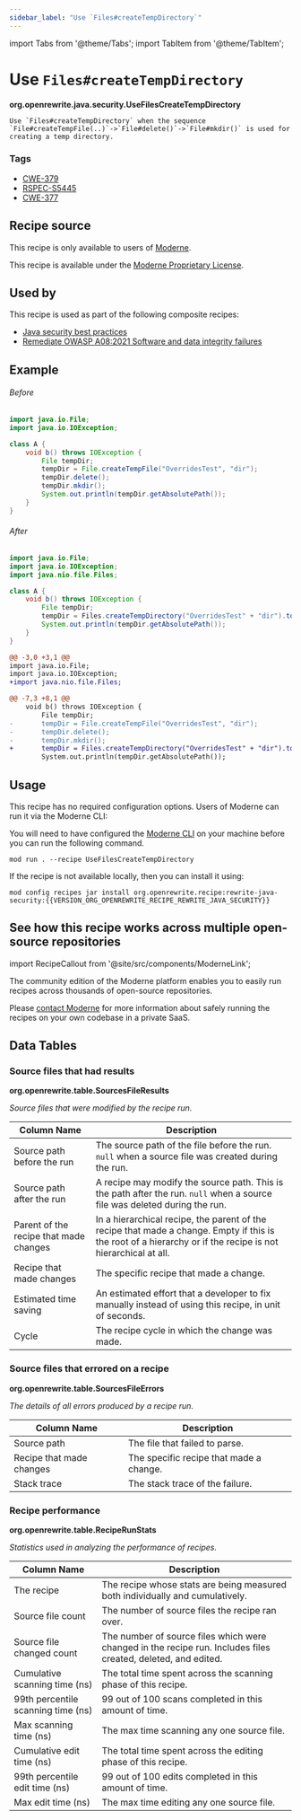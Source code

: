 ```yaml
---
sidebar_label: "Use `Files#createTempDirectory`"
---
```


import Tabs from '@theme/Tabs';
import TabItem from '@theme/TabItem';

# Use `Files#createTempDirectory`

**org.openrewrite.java.security.UseFilesCreateTempDirectory**

```
Use `Files#createTempDirectory` when the sequence `File#createTempFile(..)`->`File#delete()`->`File#mkdir()` is used for creating a temp directory.
```


### Tags

* [CWE-379](/reference/recipes-by-tag#cwe)
* [RSPEC-S5445](https://sonarsource.github.io/rspec/#/rspec/S5445)
* [CWE-377](/reference/recipes-by-tag#cwe)

## Recipe source

This recipe is only available to users of [Moderne](https://docs.moderne.io/).


This recipe is available under the [Moderne Proprietary License](https://docs.moderne.io/licensing/overview).


## Used by

This recipe is used as part of the following composite recipes:

* [Java security best practices](/recipes/java/security/javasecuritybestpractices.md)
* [Remediate OWASP A08:2021 Software and data integrity failures](/recipes/java/security/owaspa08.md)

## Example


<Tabs groupId="beforeAfter">
<TabItem value="java" label="java">


###### Before
```java
import java.io.File;
import java.io.IOException;

class A {
    void b() throws IOException {
        File tempDir;
        tempDir = File.createTempFile("OverridesTest", "dir");
        tempDir.delete();
        tempDir.mkdir();
        System.out.println(tempDir.getAbsolutePath());
    }
}
```

###### After
```java
import java.io.File;
import java.io.IOException;
import java.nio.file.Files;

class A {
    void b() throws IOException {
        File tempDir;
        tempDir = Files.createTempDirectory("OverridesTest" + "dir").toFile();
        System.out.println(tempDir.getAbsolutePath());
    }
}
```

</TabItem>
<TabItem value="diff" label="Diff" >

```diff
@@ -3,0 +3,1 @@
import java.io.File;
import java.io.IOException;
+import java.nio.file.Files;

@@ -7,3 +8,1 @@
    void b() throws IOException {
        File tempDir;
-       tempDir = File.createTempFile("OverridesTest", "dir");
-       tempDir.delete();
-       tempDir.mkdir();
+       tempDir = Files.createTempDirectory("OverridesTest" + "dir").toFile();
        System.out.println(tempDir.getAbsolutePath());
```
</TabItem>
</Tabs>


## Usage

This recipe has no required configuration options. Users of Moderne can run it via the Moderne CLI:
<Tabs groupId="projectType">


<TabItem value="moderne-cli" label="Moderne CLI">

You will need to have configured the [Moderne CLI](https://docs.moderne.io/user-documentation/moderne-cli/getting-started/cli-intro) on your machine before you can run the following command.

```shell title="shell"
mod run . --recipe UseFilesCreateTempDirectory
```

If the recipe is not available locally, then you can install it using:
```shell
mod config recipes jar install org.openrewrite.recipe:rewrite-java-security:{{VERSION_ORG_OPENREWRITE_RECIPE_REWRITE_JAVA_SECURITY}}
```
</TabItem>
</Tabs>

## See how this recipe works across multiple open-source repositories

import RecipeCallout from '@site/src/components/ModerneLink';

<RecipeCallout link="https://app.moderne.io/recipes/org.openrewrite.java.security.UseFilesCreateTempDirectory" />

The community edition of the Moderne platform enables you to easily run recipes across thousands of open-source repositories.

Please [contact Moderne](https://moderne.io/product) for more information about safely running the recipes on your own codebase in a private SaaS.
## Data Tables

<Tabs groupId="data-tables">
<TabItem value="org.openrewrite.table.SourcesFileResults" label="SourcesFileResults">

### Source files that had results
**org.openrewrite.table.SourcesFileResults**

_Source files that were modified by the recipe run._

| Column Name | Description |
| ----------- | ----------- |
| Source path before the run | The source path of the file before the run. `null` when a source file was created during the run. |
| Source path after the run | A recipe may modify the source path. This is the path after the run. `null` when a source file was deleted during the run. |
| Parent of the recipe that made changes | In a hierarchical recipe, the parent of the recipe that made a change. Empty if this is the root of a hierarchy or if the recipe is not hierarchical at all. |
| Recipe that made changes | The specific recipe that made a change. |
| Estimated time saving | An estimated effort that a developer to fix manually instead of using this recipe, in unit of seconds. |
| Cycle | The recipe cycle in which the change was made. |

</TabItem>

<TabItem value="org.openrewrite.table.SourcesFileErrors" label="SourcesFileErrors">

### Source files that errored on a recipe
**org.openrewrite.table.SourcesFileErrors**

_The details of all errors produced by a recipe run._

| Column Name | Description |
| ----------- | ----------- |
| Source path | The file that failed to parse. |
| Recipe that made changes | The specific recipe that made a change. |
| Stack trace | The stack trace of the failure. |

</TabItem>

<TabItem value="org.openrewrite.table.RecipeRunStats" label="RecipeRunStats">

### Recipe performance
**org.openrewrite.table.RecipeRunStats**

_Statistics used in analyzing the performance of recipes._

| Column Name | Description |
| ----------- | ----------- |
| The recipe | The recipe whose stats are being measured both individually and cumulatively. |
| Source file count | The number of source files the recipe ran over. |
| Source file changed count | The number of source files which were changed in the recipe run. Includes files created, deleted, and edited. |
| Cumulative scanning time (ns) | The total time spent across the scanning phase of this recipe. |
| 99th percentile scanning time (ns) | 99 out of 100 scans completed in this amount of time. |
| Max scanning time (ns) | The max time scanning any one source file. |
| Cumulative edit time (ns) | The total time spent across the editing phase of this recipe. |
| 99th percentile edit time (ns) | 99 out of 100 edits completed in this amount of time. |
| Max edit time (ns) | The max time editing any one source file. |

</TabItem>

</Tabs>
